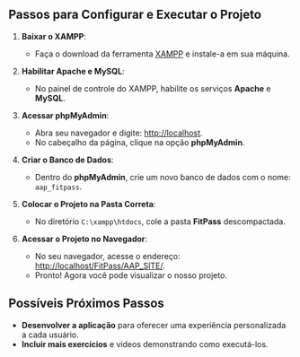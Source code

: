 ## Passos para Configurar e Executar o Projeto

1. **Baixar o XAMPP**:
   - Faça o download da ferramenta [XAMPP](https://www.apachefriends.org/index.html) e instale-a em sua máquina.

2. **Habilitar Apache e MySQL**:
   - No painel de controle do XAMPP, habilite os serviços **Apache** e **MySQL**.

3. **Acessar phpMyAdmin**:
   - Abra seu navegador e digite: [http://localhost](http://localhost).
   - No cabeçalho da página, clique na opção **phpMyAdmin**.

4. **Criar o Banco de Dados**:
   - Dentro do **phpMyAdmin**, crie um novo banco de dados com o nome: `aap_fitpass`.

5. **Colocar o Projeto na Pasta Correta**:
   - No diretório `C:\xampp\htdocs`, cole a pasta **FitPass** descompactada.

6. **Acessar o Projeto no Navegador**:
   - No seu navegador, acesse o endereço: [http://localhost/FitPass/AAP_SITE/](http://localhost/FitPass/AAP_SITE/).
   - Pronto! Agora você pode visualizar o nosso projeto.

## Possíveis Próximos Passos

- **Desenvolver a aplicação** para oferecer uma experiência personalizada a cada usuário.
- **Incluir mais exercícios** e vídeos demonstrando como executá-los.
